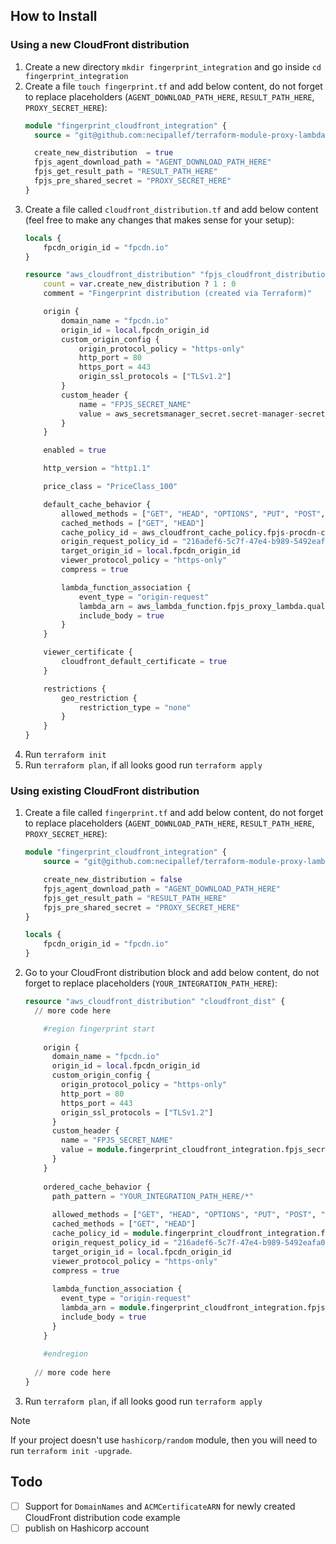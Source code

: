 ## How to Install

### Using a new CloudFront distribution

1. Create a new directory `mkdir fingerprint_integration` and go inside `cd fingerprint_integration`
2. Create a file `touch fingerprint.tf` and add below content, do not forget to replace placeholders (`AGENT_DOWNLOAD_PATH_HERE`, `RESULT_PATH_HERE`, `PROXY_SECRET_HERE`):
    ```terraform
    module "fingerprint_cloudfront_integration" {
      source = "git@github.com:necipallef/terraform-module-proxy-lambda.git/?ref=v0.4.0"
    
      create_new_distribution  = true
      fpjs_agent_download_path = "AGENT_DOWNLOAD_PATH_HERE"
      fpjs_get_result_path = "RESULT_PATH_HERE"
      fpjs_pre_shared_secret = "PROXY_SECRET_HERE"
    }
    ```
3. Create a file called `cloudfront_distribution.tf` and add below content (feel free to make any changes that makes sense for your setup):
   ```terraform
   locals {
       fpcdn_origin_id = "fpcdn.io"
   }
   
   resource "aws_cloudfront_distribution" "fpjs_cloudfront_distribution" {
       count = var.create_new_distribution ? 1 : 0
       comment = "Fingerprint distribution (created via Terraform)"
   
       origin {
           domain_name = "fpcdn.io"
           origin_id = local.fpcdn_origin_id
           custom_origin_config {
               origin_protocol_policy = "https-only"
               http_port = 80
               https_port = 443
               origin_ssl_protocols = ["TLSv1.2"]
           }
           custom_header {
               name = "FPJS_SECRET_NAME"
               value = aws_secretsmanager_secret.secret-manager-secret-created-by-terraform.arn
           }
       }
   
       enabled = true
   
       http_version = "http1.1"
   
       price_class = "PriceClass_100"
   
       default_cache_behavior {
           allowed_methods = ["GET", "HEAD", "OPTIONS", "PUT", "POST", "PATCH", "DELETE"]
           cached_methods = ["GET", "HEAD"]
           cache_policy_id = aws_cloudfront_cache_policy.fpjs-procdn-cache-policy.id
           origin_request_policy_id = "216adef6-5c7f-47e4-b989-5492eafa07d3" # Default AllViewer policy
           target_origin_id = local.fpcdn_origin_id
           viewer_protocol_policy = "https-only"
           compress = true
   
           lambda_function_association {
               event_type = "origin-request"
               lambda_arn = aws_lambda_function.fpjs_proxy_lambda.qualified_arn
               include_body = true
           }
       }
   
       viewer_certificate {
           cloudfront_default_certificate = true
       }
   
       restrictions {
           geo_restriction {
               restriction_type = "none"
           }
       }
   }
   ```
4. Run `terraform init`
5. Run `terraform plan`, if all looks good run `terraform apply`

### Using existing CloudFront distribution

1. Create a file called `fingerprint.tf` and add below content, do not forget to replace placeholders (`AGENT_DOWNLOAD_PATH_HERE`, `RESULT_PATH_HERE`, `PROXY_SECRET_HERE`):
    ```terraform
    module "fingerprint_cloudfront_integration" {
        source = "git@github.com:necipallef/terraform-module-proxy-lambda.git/?ref=v0.4.0"

        create_new_distribution = false
        fpjs_agent_download_path = "AGENT_DOWNLOAD_PATH_HERE"
        fpjs_get_result_path = "RESULT_PATH_HERE"
        fpjs_pre_shared_secret = "PROXY_SECRET_HERE"
    }
    
    locals {
        fpcdn_origin_id = "fpcdn.io"
    }

    ```
2. Go to your CloudFront distribution block and add below content, do not forget to replace placeholders (`YOUR_INTEGRATION_PATH_HERE`):
    ```terraform
    resource "aws_cloudfront_distribution" "cloudfront_dist" {
      // more code here
    
        #region fingerprint start
        
        origin {
          domain_name = "fpcdn.io"
          origin_id = local.fpcdn_origin_id
          custom_origin_config {
            origin_protocol_policy = "https-only"
            http_port = 80
            https_port = 443
            origin_ssl_protocols = ["TLSv1.2"]
          }
          custom_header {
            name = "FPJS_SECRET_NAME"
            value = module.fingerprint_cloudfront_integration.fpjs_secret_manager_arn
          }
        }
        
        ordered_cache_behavior {
          path_pattern = "YOUR_INTEGRATION_PATH_HERE/*"
        
          allowed_methods = ["GET", "HEAD", "OPTIONS", "PUT", "POST", "PATCH", "DELETE"]
          cached_methods = ["GET", "HEAD"]
          cache_policy_id = module.fingerprint_cloudfront_integration.fpjs_cache_policy_id
          origin_request_policy_id = "216adef6-5c7f-47e4-b989-5492eafa07d3" # Default AllViewer policy
          target_origin_id = local.fpcdn_origin_id
          viewer_protocol_policy = "https-only"
          compress = true
        
          lambda_function_association {
            event_type = "origin-request"
            lambda_arn = module.fingerprint_cloudfront_integration.fpjs_proxy_lambda_arn
            include_body = true
          }
        }
        
        #endregion
      
      // more code here
    }
    ```
3. Run `terraform plan`, if all looks good run `terraform apply`

> [!NOTE]
> If your project doesn't use `hashicorp/random` module, then you will need to run `terraform init -upgrade`.

## Todo
- [ ] Support for `DomainNames` and `ACMCertificateARN` for newly created CloudFront distribution code example
- [ ] publish on Hashicorp account
